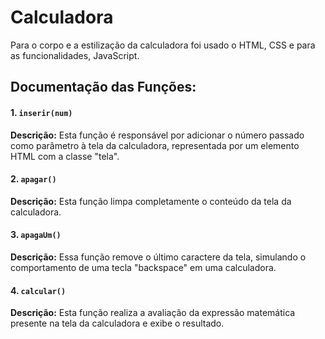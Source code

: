 # Calculadora

Para o corpo e a estilização da calculadora foi usado o HTML, CSS e para as funcionalidades, JavaScript.

## Documentação das Funções:

#### 1. `inserir(num)`

**Descrição:**
Esta função é responsável por adicionar o número passado como parâmetro à tela da calculadora, representada por um elemento HTML com a classe "tela".



#### 2. `apagar()`

**Descrição:**
Esta função limpa completamente o conteúdo da tela da calculadora. 


#### 3. `apagaUm()`

**Descrição:**
Essa função remove o último caractere da tela, simulando o comportamento de uma tecla "backspace" em uma calculadora.


#### 4. `calcular()`

**Descrição:**
Esta função realiza a avaliação da expressão matemática presente na tela da calculadora e exibe o resultado.




